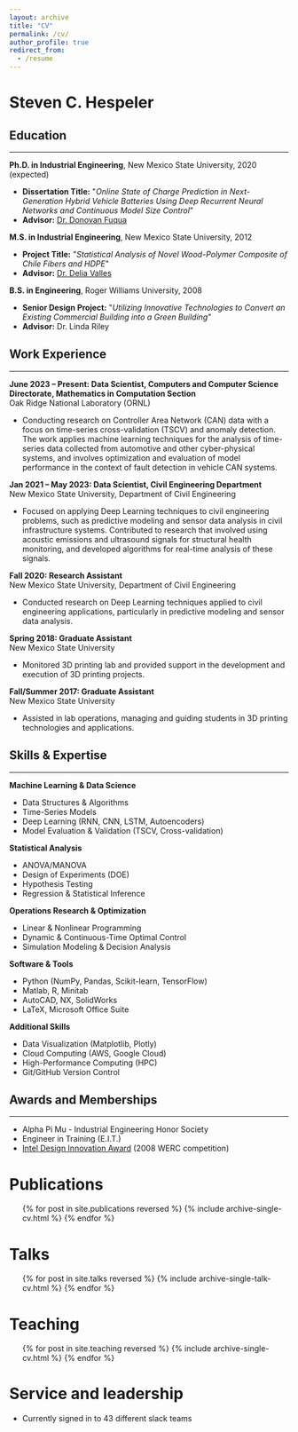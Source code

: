 ```yaml
---
layout: archive
title: "CV"
permalink: /cv/
author_profile: true
redirect_from:
  - /resume
---
```


# Steven C. Hespeler

## Education
---
**Ph.D. in Industrial Engineering**, New Mexico State University, 2020 (expected)  
* **Dissertation Title:** "*Online State of Charge Prediction in Next-Generation Hybrid Vehicle Batteries Using Deep Recurrent Neural Networks and Continuous Model Size Control*"  
* **Advisor:** [Dr. Donovan Fuqua](#)

**M.S. in Industrial Engineering**, New Mexico State University, 2012  
* **Project Title:** "*Statistical Analysis of Novel Wood-Polymer Composite of Chile Fibers and HDPE*"  
* **Advisor:** [Dr. Delia Valles](#)

**B.S. in Engineering**, Roger Williams University, 2008  
* **Senior Design Project:** "*Utilizing Innovative Technologies to Convert an Existing Commercial Building into a Green Building*"  
* **Advisor:** Dr. Linda Riley

## Work Experience
---
**June 2023 – Present: Data Scientist, Computers and Computer Science Directorate, Mathematics in Computation Section**  
Oak Ridge National Laboratory (ORNL)  
* Conducting research on Controller Area Network (CAN) data with a focus on time-series cross-validation (TSCV) and anomaly detection. The work applies machine learning techniques for the analysis of time-series data collected from automotive and other cyber-physical systems, and involves optimization and evaluation of model performance in the context of fault detection in vehicle CAN systems.

**Jan 2021 – May 2023: Data Scientist, Civil Engineering Department**  
New Mexico State University, Department of Civil Engineering  
* Focused on applying Deep Learning techniques to civil engineering problems, such as predictive modeling and sensor data analysis in civil infrastructure systems. Contributed to research that involved using acoustic emissions and ultrasound signals for structural health monitoring, and developed algorithms for real-time analysis of these signals.

**Fall 2020: Research Assistant**  
New Mexico State University, Department of Civil Engineering  
* Conducted research on Deep Learning techniques applied to civil engineering applications, particularly in predictive modeling and sensor data analysis.

**Spring 2018: Graduate Assistant**  
New Mexico State University  
* Monitored 3D printing lab and provided support in the development and execution of 3D printing projects.

**Fall/Summer 2017: Graduate Assistant**  
New Mexico State University  
* Assisted in lab operations, managing and guiding students in 3D printing technologies and applications.

## Skills & Expertise
---
**Machine Learning & Data Science**
  * Data Structures & Algorithms  
  * Time-Series Models  
  * Deep Learning (RNN, CNN, LSTM, Autoencoders)  
  * Model Evaluation & Validation (TSCV, Cross-validation)

**Statistical Analysis**
  * ANOVA/MANOVA  
  * Design of Experiments (DOE)  
  * Hypothesis Testing  
  * Regression & Statistical Inference  

**Operations Research & Optimization**
  * Linear & Nonlinear Programming  
  * Dynamic & Continuous-Time Optimal Control  
  * Simulation Modeling & Decision Analysis

**Software & Tools**
  * Python (NumPy, Pandas, Scikit-learn, TensorFlow)  
  * Matlab, R, Minitab  
  * AutoCAD, NX, SolidWorks  
  * LaTeX, Microsoft Office Suite  

**Additional Skills**
  * Data Visualization (Matplotlib, Plotly)  
  * Cloud Computing (AWS, Google Cloud)  
  * High-Performance Computing (HPC)  
  * Git/GitHub Version Control

## Awards and Memberships
---
* Alpha Pi Mu - Industrial Engineering Honor Society  
* Engineer in Training (E.I.T.)  
* [Intel Design Innovation Award](https://www.rwu.edu/sites/default/files/rwumagazine_inaugural.pdf) (2008 WERC competition)  


Publications
======
  <ul>{% for post in site.publications reversed %}
    {% include archive-single-cv.html %}
  {% endfor %}</ul>
  
Talks
======
  <ul>{% for post in site.talks reversed %}
    {% include archive-single-talk-cv.html  %}
  {% endfor %}</ul>
  
Teaching
======
  <ul>{% for post in site.teaching reversed %}
    {% include archive-single-cv.html %}
  {% endfor %}</ul>
  
Service and leadership
======
* Currently signed in to 43 different slack teams
